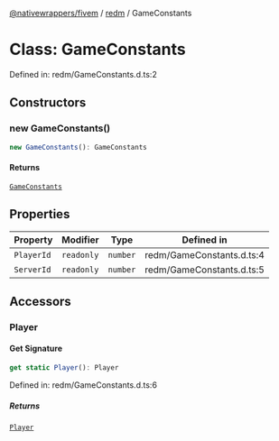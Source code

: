 [@nativewrappers/fivem](../../README.md) / [redm](../README.md) / GameConstants

# Class: GameConstants

Defined in: redm/GameConstants.d.ts:2

## Constructors

### new GameConstants()

```ts
new GameConstants(): GameConstants
```

#### Returns

[`GameConstants`](GameConstants.md)

## Properties

| Property | Modifier | Type | Defined in |
| ------ | ------ | ------ | ------ |
| <a id="playerid"></a> `PlayerId` | `readonly` | `number` | redm/GameConstants.d.ts:4 |
| <a id="serverid"></a> `ServerId` | `readonly` | `number` | redm/GameConstants.d.ts:5 |

## Accessors

### Player

#### Get Signature

```ts
get static Player(): Player
```

Defined in: redm/GameConstants.d.ts:6

##### Returns

[`Player`](Player.md)
